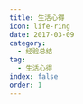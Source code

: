 ```yaml
---
title: 生活心得
icon: life-ring
date: 2017-03-09
category:
  - 经验总结
tag:
  - 生活心得
index: false
order: 1
---
```

